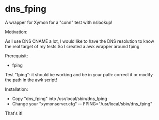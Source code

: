 # dns_fping
A wrapper for Xymon for a "conn" test with nslookup!

Motivation: 

As I use DNS CNAME a lot, I would like to have the DNS resolution to know the real target of my tests
So I created a awk wrapper around fping

Prerequisit:
- fping

Test "fping": it should be working and be in your path: correct it or modify the path in the awk script!

Installation: 
- Copy "dns_fping" into /usr/local/sbin/dns_fping
- Change your "xymonserver.cfg"
--  FPING="/usr/local/sbin/dns_fping"          

That's it!
